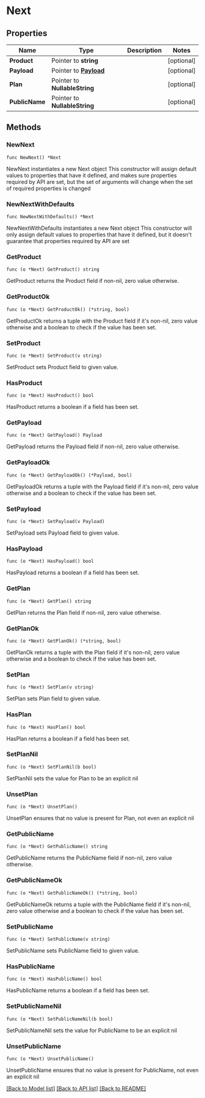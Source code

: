 # Next

## Properties

Name | Type | Description | Notes
------------ | ------------- | ------------- | -------------
**Product** | Pointer to **string** |  | [optional] 
**Payload** | Pointer to [**Payload**](Payload.md) |  | [optional] 
**Plan** | Pointer to **NullableString** |  | [optional] 
**PublicName** | Pointer to **NullableString** |  | [optional] 

## Methods

### NewNext

`func NewNext() *Next`

NewNext instantiates a new Next object
This constructor will assign default values to properties that have it defined,
and makes sure properties required by API are set, but the set of arguments
will change when the set of required properties is changed

### NewNextWithDefaults

`func NewNextWithDefaults() *Next`

NewNextWithDefaults instantiates a new Next object
This constructor will only assign default values to properties that have it defined,
but it doesn't guarantee that properties required by API are set

### GetProduct

`func (o *Next) GetProduct() string`

GetProduct returns the Product field if non-nil, zero value otherwise.

### GetProductOk

`func (o *Next) GetProductOk() (*string, bool)`

GetProductOk returns a tuple with the Product field if it's non-nil, zero value otherwise
and a boolean to check if the value has been set.

### SetProduct

`func (o *Next) SetProduct(v string)`

SetProduct sets Product field to given value.

### HasProduct

`func (o *Next) HasProduct() bool`

HasProduct returns a boolean if a field has been set.

### GetPayload

`func (o *Next) GetPayload() Payload`

GetPayload returns the Payload field if non-nil, zero value otherwise.

### GetPayloadOk

`func (o *Next) GetPayloadOk() (*Payload, bool)`

GetPayloadOk returns a tuple with the Payload field if it's non-nil, zero value otherwise
and a boolean to check if the value has been set.

### SetPayload

`func (o *Next) SetPayload(v Payload)`

SetPayload sets Payload field to given value.

### HasPayload

`func (o *Next) HasPayload() bool`

HasPayload returns a boolean if a field has been set.

### GetPlan

`func (o *Next) GetPlan() string`

GetPlan returns the Plan field if non-nil, zero value otherwise.

### GetPlanOk

`func (o *Next) GetPlanOk() (*string, bool)`

GetPlanOk returns a tuple with the Plan field if it's non-nil, zero value otherwise
and a boolean to check if the value has been set.

### SetPlan

`func (o *Next) SetPlan(v string)`

SetPlan sets Plan field to given value.

### HasPlan

`func (o *Next) HasPlan() bool`

HasPlan returns a boolean if a field has been set.

### SetPlanNil

`func (o *Next) SetPlanNil(b bool)`

 SetPlanNil sets the value for Plan to be an explicit nil

### UnsetPlan
`func (o *Next) UnsetPlan()`

UnsetPlan ensures that no value is present for Plan, not even an explicit nil
### GetPublicName

`func (o *Next) GetPublicName() string`

GetPublicName returns the PublicName field if non-nil, zero value otherwise.

### GetPublicNameOk

`func (o *Next) GetPublicNameOk() (*string, bool)`

GetPublicNameOk returns a tuple with the PublicName field if it's non-nil, zero value otherwise
and a boolean to check if the value has been set.

### SetPublicName

`func (o *Next) SetPublicName(v string)`

SetPublicName sets PublicName field to given value.

### HasPublicName

`func (o *Next) HasPublicName() bool`

HasPublicName returns a boolean if a field has been set.

### SetPublicNameNil

`func (o *Next) SetPublicNameNil(b bool)`

 SetPublicNameNil sets the value for PublicName to be an explicit nil

### UnsetPublicName
`func (o *Next) UnsetPublicName()`

UnsetPublicName ensures that no value is present for PublicName, not even an explicit nil

[[Back to Model list]](../README.md#documentation-for-models) [[Back to API list]](../README.md#documentation-for-api-endpoints) [[Back to README]](../README.md)


